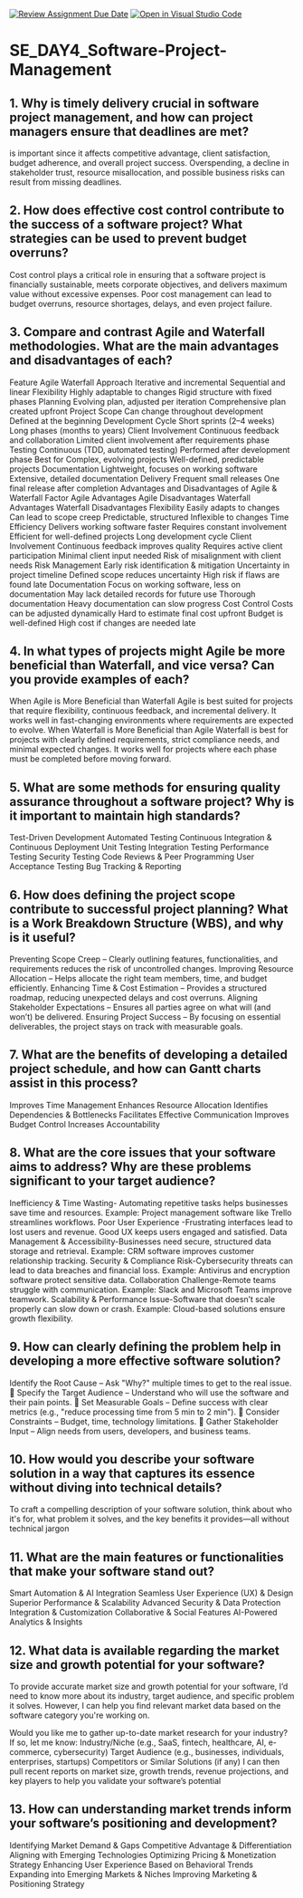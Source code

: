 [![Review Assignment Due Date](https://classroom.github.com/assets/deadline-readme-button-22041afd0340ce965d47ae6ef1cefeee28c7c493a6346c4f15d667ab976d596c.svg)](https://classroom.github.com/a/9pw6JKcu)
[![Open in Visual Studio Code](https://classroom.github.com/assets/open-in-vscode-2e0aaae1b6195c2367325f4f02e2d04e9abb55f0b24a779b69b11b9e10269abc.svg)](https://classroom.github.com/online_ide?assignment_repo_id=18444391&assignment_repo_type=AssignmentRepo)
# SE_DAY4_Software-Project-Management
## 1. Why is timely delivery crucial in software project management, and how can project managers ensure that deadlines are met?
is important since it affects competitive advantage, client satisfaction, budget adherence, and overall project success. Overspending, a decline in stakeholder trust, resource misallocation, and possible business risks can result from missing deadlines.
## 2. How does effective cost control contribute to the success of a software project? What strategies can be used to prevent budget overruns?
Cost control plays a critical role in ensuring that a software project is financially sustainable, meets corporate objectives, and delivers maximum value without excessive expenses. Poor cost management can lead to budget overruns, resource shortages, delays, and even project failure.
## 3. Compare and contrast Agile and Waterfall methodologies. What are the main advantages and disadvantages of each?
Feature	Agile	Waterfall
Approach	Iterative and incremental	Sequential and linear
Flexibility	Highly adaptable to changes	Rigid structure with fixed phases
Planning	Evolving plan, adjusted per iteration	Comprehensive plan created upfront
Project Scope	Can change throughout development	Defined at the beginning
Development Cycle	Short sprints (2–4 weeks)	Long phases (months to years)
Client Involvement	Continuous feedback and collaboration	Limited client involvement after requirements phase
Testing	Continuous (TDD, automated testing)	Performed after development phase
Best for	Complex, evolving projects	Well-defined, predictable projects
Documentation	Lightweight, focuses on working software	Extensive, detailed documentation
Delivery	Frequent small releases	One final release after completion
Advantages and Disadvantages of Agile & Waterfall
Factor	Agile Advantages	Agile Disadvantages	Waterfall Advantages	Waterfall Disadvantages
Flexibility	Easily adapts to changes	Can lead to scope creep	Predictable, structured	Inflexible to changes
Time Efficiency	Delivers working software faster	Requires constant involvement	Efficient for well-defined projects	Long development cycle
Client Involvement	Continuous feedback improves quality	Requires active client participation	Minimal client input needed	Risk of misalignment with client needs
Risk Management	Early risk identification & mitigation	Uncertainty in project timeline	Defined scope reduces uncertainty	High risk if flaws are found late
Documentation	Focus on working software, less on documentation	May lack detailed records for future use	Thorough documentation	Heavy documentation can slow progress
Cost Control	Costs can be adjusted dynamically	Hard to estimate final cost upfront	Budget is well-defined	High cost if changes are needed late
## 4. In what types of projects might Agile be more beneficial than Waterfall, and vice versa? Can you provide examples of each?
When Agile is More Beneficial than Waterfall
Agile is best suited for projects that require flexibility, continuous feedback, and incremental delivery. It works well in fast-changing environments where requirements are expected to evolve.
When Waterfall is More Beneficial than Agile
Waterfall is best for projects with clearly defined requirements, strict compliance needs, and minimal expected changes. It works well for projects where each phase must be completed before moving forward.
## 5. What are some methods for ensuring quality assurance throughout a software project? Why is it important to maintain high standards?
Test-Driven Development 
Automated Testing
Continuous Integration & Continuous Deployment
Unit Testing
Integration Testing
Performance Testing
Security Testing
Code Reviews & Peer Programming
User Acceptance Testing
Bug Tracking & Reporting
## 6. How does defining the project scope contribute to successful project planning? What is a Work Breakdown Structure (WBS), and why is it useful?
Preventing Scope Creep – Clearly outlining features, functionalities, and requirements reduces the risk of uncontrolled changes.
Improving Resource Allocation – Helps allocate the right team members, time, and budget efficiently.
Enhancing Time & Cost Estimation – Provides a structured roadmap, reducing unexpected delays and cost overruns.
Aligning Stakeholder Expectations – Ensures all parties agree on what will (and won’t) be delivered.
Ensuring Project Success – By focusing on essential deliverables, the project stays on track with measurable goals.
## 7. What are the benefits of developing a detailed project schedule, and how can Gantt charts assist in this process?
Improves Time Management
Enhances Resource Allocation
Identifies Dependencies & Bottlenecks
Facilitates Effective Communication
Improves Budget Control
Increases Accountability
## 8. What are the core issues that your software aims to address? Why are these problems significant to your target audience?
Inefficiency & Time Wasting- Automating repetitive tasks helps businesses save time and resources. Example: Project management software like Trello streamlines workflows.
Poor User Experience -Frustrating interfaces lead to lost users and revenue. Good UX keeps users engaged and satisfied.
Data Management & Accessibility-Businesses need secure, structured data storage and retrieval. Example: CRM software improves customer relationship tracking.
Security & Compliance Risk-Cybersecurity threats can lead to data breaches and financial loss. Example: Antivirus and encryption software protect sensitive data.
Collaboration Challenge-Remote teams struggle with communication. Example: Slack and Microsoft Teams improve teamwork.
Scalability & Performance Issue-Software that doesn’t scale properly can slow down or crash. Example: Cloud-based solutions ensure growth flexibility.
## 9. How can clearly defining the problem help in developing a more effective software solution?
Identify the Root Cause – Ask "Why?" multiple times to get to the real issue.
🔹 Specify the Target Audience – Understand who will use the software and their pain points.
🔹 Set Measurable Goals – Define success with clear metrics (e.g., "reduce processing time from 5 min to 2 min").
🔹 Consider Constraints – Budget, time, technology limitations.
🔹 Gather Stakeholder Input – Align needs from users, developers, and business teams.
## 10. How would you describe your software solution in a way that captures its essence without diving into technical details?
To craft a compelling description of your software solution, think about who it's for, what problem it solves, and the key benefits it provides—all without technical jargon
## 11. What are the main features or functionalities that make your software stand out?
Smart Automation & AI Integration
Seamless User Experience (UX) & Design
Superior Performance & Scalability
Advanced Security & Data Protection
Integration & Customization
Collaborative & Social Features
AI-Powered Analytics & Insights
## 12. What data is available regarding the market size and growth potential for your software?
To provide accurate market size and growth potential for your software, I’d need to know more about its industry, target audience, and specific problem it solves. However, I can help you find relevant market data based on the software category you're working on.

Would you like me to gather up-to-date market research for your industry? If so, let me know:
Industry/Niche (e.g., SaaS, fintech, healthcare, AI, e-commerce, cybersecurity)
Target Audience (e.g., businesses, individuals, enterprises, startups)
Competitors or Similar Solutions (if any)
I can then pull recent reports on market size, growth trends, revenue projections, and key players to help you validate your software’s potential
## 13. How can understanding market trends inform your software’s positioning and development?
Identifying Market Demand & Gaps
Competitive Advantage & Differentiation
Aligning with Emerging Technologies
Optimizing Pricing & Monetization Strategy
Enhancing User Experience Based on Behavioral Trends
Expanding into Emerging Markets & Niches
Improving Marketing & Positioning Strategy
